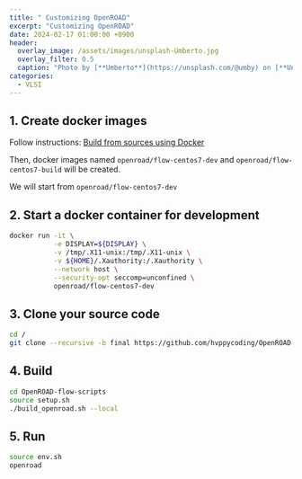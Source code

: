 ```yaml
---
title: " Customizing OpenROAD"
excerpt: "Customizing OpenROAD"
date: 2024-02-17 01:00:00 +0900
header:
  overlay_image: /assets/images/unsplash-Umberto.jpg
  overlay_filter: 0.5
  caption: "Photo by [**Umberto**](https://unsplash.com/@umby) on [**Unsplash**](https://unsplash.com/)"
categories:
  - VLSI
---
```


## 1. Create docker images

Follow instructions: [Build from sources using Docker](https://openroad-flow-scripts.readthedocs.io/en/latest/user/BuildWithDocker.html)  

Then, docker images named `openroad/flow-centos7-dev` and `openroad/flow-centos7-build` will be created.  

We will start from `openroad/flow-centos7-dev`

## 2. Start a docker container for development

```sh
docker run -it \
           -e DISPLAY=${DISPLAY} \
           -v /tmp/.X11-unix:/tmp/.X11-unix \
           -v ${HOME}/.Xauthority:/.Xauthority \
           --network host \
           --security-opt seccomp=unconfined \
           openroad/flow-centos7-dev
```

## 3. Clone your source code

```sh
cd /
git clone --recursive -b final https://github.com/hvppycoding/OpenROAD-flow-scripts.git
```

## 4. Build

```sh
cd OpenROAD-flow-scripts
source setup.sh
./build_openroad.sh --local
```

## 5. Run

```sh
source env.sh
openroad
```